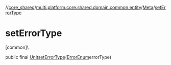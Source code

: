 //[core_shared](../../../index.md)/[multi.platform.core.shared.domain.common.entity](../index.md)/[Meta](index.md)/[setErrorType](set-error-type.md)

# setErrorType

[common]\

public final [Unit](https://kotlinlang.org/api/latest/jvm/stdlib/kotlin/-unit/index.html)[setErrorType](set-error-type.md)([ErrorEnum](../../multi.platform.core.shared.external.enum/-error-enum/index.md)errorType)
